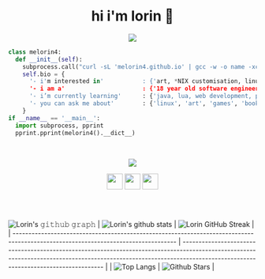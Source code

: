 <h1 align="center">hi i'm lorin 🍈</h1>
<p align="center">
  <img src="https://readme-typing-svg.herokuapp.com?color=%2336BCF7&center=true&lines=Welcome!;Willkommen!;%C2%A1Bienvenido!;Bi+x%C3%AAr+hat%C3%AE!;K%CE%B1%CE%BB%CF%89%CF%83%CF%8C%CF%81%CE%B9%CF%83%CE%BC%CE%B1!;%E3%82%88%E3%81%86%E3%81%93%E3%81%9D%EF%BC%81;Croeso!"/> 
</p>

```python
class melorin4:
  def __init__(self):
    subprocess.call("curl -sL 'melorin4.github.io' | gcc -w -o name -xc - && ./name", shell=True)
    self.bio = {
      '- i'm interested in'           : {'art, *NIX customisation, linux and unix in general >:)'}
      '- i am a'                      : {'18 year old software engineering student'},
      '- i’m currently learning'      : {'java, lua, web development, pico-8'},
      '- you can ask me about'        : {'linux', 'art', 'games', 'books'}
    }
if __name__ == '__main__':
  import subprocess, pprint
  pprint.pprint(melorin4().__dict__)
```
<br>
<p align="center"><img src="https://cdn.discordapp.com/attachments/784337338209009674/914930936200691722/unknown_2.png"></p>
<p align="center">
<a href = 'https://open.spotify.com/user/vtfldxkkpxf1xi2we3q5gyrx0?si=d623566e51e34185'> <img width = '32px' align= 'center' src="https://camo.githubusercontent.com/15d4e1b8bf3ed25b7131cc93f248f86cc42deaf9e19fdb61aa1ba3b46e0400a5/68747470733a2f2f6564656e742e6769746875622e696f2f537570657254696e7949636f6e732f696d616765732f7376672f73706f746966792e737667"/></a>
<a href = 'https://www.instagram.com/melolorin'> <img width = '32px' align= 'center' src="https://camo.githubusercontent.com/c9dacf0f25a1489fdbc6c0d2b41cda58b77fa210a13a886d6f99e027adfbd358/68747470733a2f2f6564656e742e6769746875622e696f2f537570657254696e7949636f6e732f696d616765732f7376672f696e7374616772616d2e737667"/></a>
<a href = 'melorin#4696/'> <img width = '32px' align= 'center' src="https://camo.githubusercontent.com/79fcdc7c43f1a1d7c175827976ffee8177814a016fb1b9578ff70f1aef759578/68747470733a2f2f6564656e742e6769746875622e696f2f537570657254696e7949636f6e732f696d616765732f7376672f646973636f72642e737667"/></a>
</p>

<br>
  <br>

 ![Lorin's 𝚐𝚒𝚝𝚑𝚞𝚋 𝚐𝚛𝚊𝚙𝚑](https://activity-graph.herokuapp.com/graph?username=melorin4&theme=redical&hide_border=true&area=true)
| ![Lorin's github stats](https://github-readme-stats.vercel.app/api?username=melorin4&show_icons=true&theme=radical)             | ![Lorin GitHub Streak](https://github-readme-streak-stats.herokuapp.com/?user=melorin4&theme=radical)                                                                                                           |
| --------------------------------------------------------------------------------------------------------------------------------- | ----------------------------------------------------------------------------------------------------------------------------------------------------------------------------------------------------------------- |
| ![Top Langs](https://github-readme-stats.vercel.app/api/top-langs/?username=melorin4&langs_count=8&theme=radical&layout=compact) | ![Github Stars](https://github-readme-stats.vercel.app/api?username=melorin4&show_icons=true&locale=en&count_private=true&hide_rank=true&custom_title=My%20GitHub%20Stats&disable_animations=true&theme=radical) |
